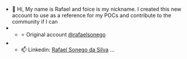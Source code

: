 - 👋 Hi, My name is Rafael and foice is my nickname. I created this new account to use as a reference for my POCs and contribute to the community if I can
- - ⭐️ Original account [@rafaelsonego](https://github.com/RafaelSonego)
- - 📫 Linkedin: [Rafael Sonego da Silva](https://www.linkedin.com/in/rafaelsonego/) ...
